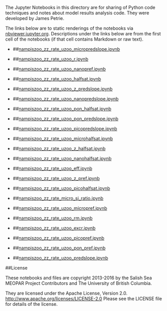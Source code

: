 The Jupyter Notebooks in this directory are for sharing of Python code
techniques and notes about model results analysis code.
They were developed by James Petrie.

The links below are to static renderings of the notebooks via
[nbviewer.jupyter.org](http://nbviewer.jupyter.org/).
Descriptions under the links below are from the first cell of the notebooks
(if that cell contains Markdown or raw text).

* ##[nampiszoo_zz_rate_uzoo_micropredslope.ipynb](http://nbviewer.jupyter.org/urls/bitbucket.org/salishsea/analysis-james/raw/tip/notebooks/nampiszoo_june_15_analysis/nampiszoo_zz_rate_uzoo_micropredslope.ipynb)  
    
* ##[nampiszoo_zz_rate_uzoo_r.ipynb](http://nbviewer.jupyter.org/urls/bitbucket.org/salishsea/analysis-james/raw/tip/notebooks/nampiszoo_june_15_analysis/nampiszoo_zz_rate_uzoo_r.ipynb)  
    
* ##[nampiszoo_zz_rate_uzoo_nanopref.ipynb](http://nbviewer.jupyter.org/urls/bitbucket.org/salishsea/analysis-james/raw/tip/notebooks/nampiszoo_june_15_analysis/nampiszoo_zz_rate_uzoo_nanopref.ipynb)  
    
* ##[nampiszoo_zz_rate_uzoo_halfsat.ipynb](http://nbviewer.jupyter.org/urls/bitbucket.org/salishsea/analysis-james/raw/tip/notebooks/nampiszoo_june_15_analysis/nampiszoo_zz_rate_uzoo_halfsat.ipynb)  
    
* ##[nampiszoo_zz_rate_uzoo_z_predslope.ipynb](http://nbviewer.jupyter.org/urls/bitbucket.org/salishsea/analysis-james/raw/tip/notebooks/nampiszoo_june_15_analysis/nampiszoo_zz_rate_uzoo_z_predslope.ipynb)  
    
* ##[nampiszoo_zz_rate_uzoo_nanopredslope.ipynb](http://nbviewer.jupyter.org/urls/bitbucket.org/salishsea/analysis-james/raw/tip/notebooks/nampiszoo_june_15_analysis/nampiszoo_zz_rate_uzoo_nanopredslope.ipynb)  
    
* ##[nampiszoo_zz_rate_uzoo_pon_halfsat.ipynb](http://nbviewer.jupyter.org/urls/bitbucket.org/salishsea/analysis-james/raw/tip/notebooks/nampiszoo_june_15_analysis/nampiszoo_zz_rate_uzoo_pon_halfsat.ipynb)  
    
* ##[nampiszoo_zz_rate_uzoo_pon_predslope.ipynb](http://nbviewer.jupyter.org/urls/bitbucket.org/salishsea/analysis-james/raw/tip/notebooks/nampiszoo_june_15_analysis/nampiszoo_zz_rate_uzoo_pon_predslope.ipynb)  
    
* ##[nampiszoo_zz_rate_uzoo_picopredslope.ipynb](http://nbviewer.jupyter.org/urls/bitbucket.org/salishsea/analysis-james/raw/tip/notebooks/nampiszoo_june_15_analysis/nampiszoo_zz_rate_uzoo_picopredslope.ipynb)  
    
* ##[nampiszoo_zz_rate_uzoo_microhalfsat.ipynb](http://nbviewer.jupyter.org/urls/bitbucket.org/salishsea/analysis-james/raw/tip/notebooks/nampiszoo_june_15_analysis/nampiszoo_zz_rate_uzoo_microhalfsat.ipynb)  
    
* ##[nampiszoo_zz_rate_uzoo_z_halfsat.ipynb](http://nbviewer.jupyter.org/urls/bitbucket.org/salishsea/analysis-james/raw/tip/notebooks/nampiszoo_june_15_analysis/nampiszoo_zz_rate_uzoo_z_halfsat.ipynb)  
    
* ##[nampiszoo_zz_rate_uzoo_nanohalfsat.ipynb](http://nbviewer.jupyter.org/urls/bitbucket.org/salishsea/analysis-james/raw/tip/notebooks/nampiszoo_june_15_analysis/nampiszoo_zz_rate_uzoo_nanohalfsat.ipynb)  
    
* ##[nampiszoo_zz_rate_uzoo_eff.ipynb](http://nbviewer.jupyter.org/urls/bitbucket.org/salishsea/analysis-james/raw/tip/notebooks/nampiszoo_june_15_analysis/nampiszoo_zz_rate_uzoo_eff.ipynb)  
    
* ##[nampiszoo_zz_rate_uzoo_z_pref.ipynb](http://nbviewer.jupyter.org/urls/bitbucket.org/salishsea/analysis-james/raw/tip/notebooks/nampiszoo_june_15_analysis/nampiszoo_zz_rate_uzoo_z_pref.ipynb)  
    
* ##[nampiszoo_zz_rate_uzoo_picohalfsat.ipynb](http://nbviewer.jupyter.org/urls/bitbucket.org/salishsea/analysis-james/raw/tip/notebooks/nampiszoo_june_15_analysis/nampiszoo_zz_rate_uzoo_picohalfsat.ipynb)  
    
* ##[nampiszoo_zz_rate_micro_si_ratio.ipynb](http://nbviewer.jupyter.org/urls/bitbucket.org/salishsea/analysis-james/raw/tip/notebooks/nampiszoo_june_15_analysis/nampiszoo_zz_rate_micro_si_ratio.ipynb)  
    
* ##[nampiszoo_zz_rate_uzoo_micropref.ipynb](http://nbviewer.jupyter.org/urls/bitbucket.org/salishsea/analysis-james/raw/tip/notebooks/nampiszoo_june_15_analysis/nampiszoo_zz_rate_uzoo_micropref.ipynb)  
    
* ##[nampiszoo_zz_rate_uzoo_rm.ipynb](http://nbviewer.jupyter.org/urls/bitbucket.org/salishsea/analysis-james/raw/tip/notebooks/nampiszoo_june_15_analysis/nampiszoo_zz_rate_uzoo_rm.ipynb)  
    
* ##[nampiszoo_zz_rate_uzoo_excr.ipynb](http://nbviewer.jupyter.org/urls/bitbucket.org/salishsea/analysis-james/raw/tip/notebooks/nampiszoo_june_15_analysis/nampiszoo_zz_rate_uzoo_excr.ipynb)  
    
* ##[nampiszoo_zz_rate_uzoo_picopref.ipynb](http://nbviewer.jupyter.org/urls/bitbucket.org/salishsea/analysis-james/raw/tip/notebooks/nampiszoo_june_15_analysis/nampiszoo_zz_rate_uzoo_picopref.ipynb)  
    
* ##[nampiszoo_zz_rate_uzoo_pon_pref.ipynb](http://nbviewer.jupyter.org/urls/bitbucket.org/salishsea/analysis-james/raw/tip/notebooks/nampiszoo_june_15_analysis/nampiszoo_zz_rate_uzoo_pon_pref.ipynb)  
    
* ##[nampiszoo_zz_rate_uzoo_predslope.ipynb](http://nbviewer.jupyter.org/urls/bitbucket.org/salishsea/analysis-james/raw/tip/notebooks/nampiszoo_june_15_analysis/nampiszoo_zz_rate_uzoo_predslope.ipynb)  
    

##License

These notebooks and files are copyright 2013-2016
by the Salish Sea MEOPAR Project Contributors
and The University of British Columbia.

They are licensed under the Apache License, Version 2.0.
http://www.apache.org/licenses/LICENSE-2.0
Please see the LICENSE file for details of the license.
